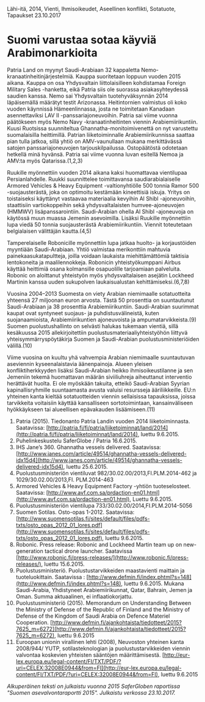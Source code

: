 Lähi-itä, 2014, Vienti, Ihmisoikeudet, Aseellinen konflikti, Sotatuote, Tapaukset
23.10.2017


# Suomi varustaa sotaa käyviä Arabimonarkioita

Patria Land on myynyt Saudi-Arabiaan 32 kappaletta Nemo-kranaatinheitinjärjestelmiä. Kauppa suoritetaan loppuun vuoden 2015 aikana. Kauppa on osa Yhdysvaltain liittolaisilleen kohdistamaa Foreign Military Sales -hanketta, eikä Patria siis ole suorassa asiakasyhteydessä saudien kanssa. Nemo sai Yhdysvaltain tuotehyväksynnän 2014 läpäisemällä määrätyt testit Arizonassa. Heitintornien valmistus oli koko vuoden käynnissä Hämeenlinnassa, josta ne toimitetaan Kanadaan asennettaviksi LAV II -panssariajoneuvoihin. Patria sai viime vuonna päätökseen myös Nemo Navy -kranaatinheitinten viennin Arabiemiirikuntiin. Kuusi Ruotsissa suunniteltua Ghannatha-monitoimivenettä on nyt varustettu suomalaisilla heittimillä. Patrian liiketoiminnalle Arabiemiirikunnissa saattaa pian tulla jatkoa, sillä yhtiö on AMV-vaunullaan mukana merkittävässä satojen panssariajoneuvojen tarjouskilpailussa. Ostopäätöstä odotetaan hetkellä minä hyvänsä. Patria sai viime vuonna luvan esitellä Nemoa ja AMV:ta myös Qatarissa.(1,2,3)

Ruukille myönnettiin vuoden 2014 aikana kaksi huomattavaa vientilupaa Persianlahdelle. Ruukki suunnittelee toimittavansa saudiarabialaiselle Armored Vehicles & Heavy Equipment -valtionyhtiölle 500 tonnia Ramor 500 -suojausterästä, joka on optimoitu kestämään kineettisiä iskuja. Yritys on toistaiseksi käyttänyt vastaavaa materiaalia kevyihin Al Shibl -ajoneuvoihin, staattisiin vartiokoppeihin sekä yhdysvaltalaisten humvee-ajoneuvojen (HMMWV) lisäpanssarointiin. Saudi-Arabian ohella Al Shibl -ajoneuvoja on käytössä muun muassa Jemenin asevoimilla. Lisäksi Ruukille myönnettiin lupa viedä 50 tonnia suojausterästä Arabiemiirikuntiin. Viennit toteutetaan belgialaisen välittäjän kautta.(4,5)

Tamperelaiselle Robonicille myönnettiin lupa jatkaa huolto- ja korjaustöiden myyntiään Saudi-Arabiaan. Yhtiö valmistaa merikonttiin mahtuvia painekaasukatapultteja, joilla voidaan laukaista miehittämättömiä taktisia lentokoneita ja maalilennokkeja. Robonicin yhteistyökumppani Airbus käyttää heittimiä osana kolmansille osapuolille tarjoamiaan palveluita. Robonic on aloittanut yhteistyön myös yhdysvaltalaisen asejätin Lockheed Martinin kanssa uuden sukupolven laukaisualustan kehittämiseksi.(6,7,8)

Vuosina 2004–2013 Suomesta on viety Arabian niemimaalle sotatuotteita yhteensä 27 miljoonan euron arvosta. Tästä 50 prosenttia on suuntautunut Saudi-Arabiaan ja 38 prosenttia Arabiemiirikuntiin. Saudi-Arabian suurimmat kaupat ovat syntyneet suojaus- ja puhdistusvälineistä, kuten suojanaamioista, Arabiemiirikuntien ajoneuvoista ja ampumatarvikkeista.(9) Suomen puolustushallinto on selvästi halukas tukemaan vientiä, sillä kesäkuussa 2015 allekirjoitettiin puolustusmateriaaliyhteistyöhön liittyvä yhteisymmärryspöytäkirja Suomen ja Saudi-Arabian puolustusministeriöiden välillä.(10)

Viime vuosina on kuultu yhä vahvempia Arabian niemimaalle suuntautuvan aseviennin kyseenalaistavia äänenpainoja. Alueen yleisen konfliktiherkkyyden lisäksi Saudi-Arabian heikko ihmisoikeustilanne ja sen Jemeniin tekemä huomattavan määrän siviiliuhreja aiheuttanut interventio herättävät huolta. Ei ole myöskään takuita, etteikö Saudi-Arabian Syyrian kapinallisryhmille suuntaamasta avusta valuisi resursseja ääriliikkeille. EU:n yhteinen kanta kieltää sotatuotteiden viennin sellaisissa tapauksissa, joissa tarvikkeita voitaisiin käyttää kansalliseen sortotoimintaan, kansainväliseen hyökkäykseen tai alueellisen epävakauden lisäämiseen.(11)

1. Patria (2015). Tiedonanto Patria Landin vuoden 2014 liiketoiminnasta. Saatavissa: [http://patria.fi/fi/patria/liiketoiminnat/land/2014](http://patria.fi/fi/patria/liiketoiminnat/land/2014), luettu 9.6.2015.
2. Puhelinkeskustelu SaferGlobe / Patria 16.6.2015.
3. IHS Jane’s 360. Ghannatha vessels delivered. Saatavissa: [http://www.janes.com/article/49514/ghannatha-vessels-delivered-idx15d4](http://www.janes.com/article/49514/ghannatha-vessels-delivered-idx15d4), luettu 25.6.2015.
4. Puolustusministeriön vientiluvat 982/30.02.00/2013,FI.PLM.2014-462 ja 1029/30.02.00/2013,FI. PLM.2014-463
5. Armored Vehicles & Heavy Equipment Factory -yhtiön tuoteselosteet. Saatavissa: [http://www.avf.com.sa/prdaction-en01.html](http://www.avf.com.sa/prdaction-en01.html), Luettu 9.6.2015.
6. Puolustusministeriön vientilupa 733/30.02.00/2014,FI.PLM.2014-5056
7. Suomen Sotilas. Osto-opas 1-2012. Saatavissa: [http://www.suomensotilas.fi/sites/default/files/pdfs-txts/osto_opas_2012_01_lores.pdf](http://www.suomensotilas.fi/sites/default/files/pdfs-txts/osto_opas_2012_01_lores.pdf), luettu 9.6.2015.
8. Robonic. Press release: Robonic and Lockheed Martin team up on new-generation tactical drone launcher. Saatavissa [http://www.robonic.fi/press-releases/](http://www.robonic.fi/press-releases/), luettu 15.6.2015. 
9. Puolustusministeriö. Puolustustarvikkeiden maastavienti maittain ja tuoteluokittain. Saatavissa : [http://www.defmin.fi/index.phtml?s=148](http://www.defmin.fi/index.phtml?s=148), luettu 9.6.2015. Mukana Saudi-Arabia, Yhdistyneet Arabiemiirikunnat, Qatar, Bahrain, Jemen ja Oman. Summa aktuaalinen, ei inflaatiokorjattu. 
10. Puolustusministeriö (2015). Memorandum on Understanding Between the Ministry of Defense of the Republic of Finland and the Ministry of Defense of the Kingdom of Saudi Arabia on Defence Materiel Cooperation. [http://www.defmin.fi/ajankohtaista/tiedotteet/2015?7625_m=6272](http://www.defmin.fi/ajankohtaista/tiedotteet/2015?7625_m=6272), luettu 9.6.2015
11. Euroopan unionin virallinen lehti (2008), Neuvoston yhteinen kanta 2008/944/ YUTP, sotilasteknologian ja puolustustarvikkeiden viennin valvontaa koskevien yhteisten sääntöjen määrittämisestä. [http://eur-lex.europa.eu/legal-content/FI/TXT/PDF/?uri=CELEX:32008E0944&from=FI](http://eur-lex.europa.eu/legal-content/FI/TXT/PDF/?uri=CELEX:32008E0944&from=FI), luettu 9.6.2015

*Alkuperäinen teksti on julkaistu vuonna 2015 SaferGloben raportissa "Suomen asevalvontaraportti 2015".
Julkaistu verkossa 23.10.2017.*